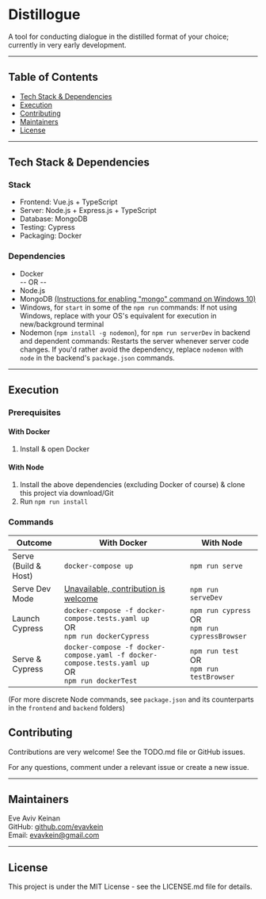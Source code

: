 # Distillogue

A tool for conducting dialogue in the distilled format of your choice; currently in very early development.

---

## Table of Contents
* [Tech Stack & Dependencies](#tech-stack--dependencies)
* [Execution](#execution)
* [Contributing](#contributing)
* [Maintainers](#maintainers)
* [License](#license)

---

## Tech Stack & Dependencies

### Stack
  * Frontend: Vue.js + TypeScript
  * Server: Node.js + Express.js + TypeScript
  * Database: MongoDB
  * Testing: Cypress
  * Packaging: Docker

### Dependencies
* Docker  
-- OR --
* Node.js
* MongoDB [(Instructions for enabling "mongo" command on Windows 10)](https://stackoverflow.com/a/41507803)
* Windows, for `start` in some of the `npm run` commands: If not using Windows, replace with your OS's equivalent for execution in new/background terminal
* Nodemon (`npm install -g nodemon`), for `npm run serverDev` in backend and dependent commands: Restarts the server whenever server code changes. If you'd rather avoid the dependency, replace `nodemon` with `node` in the backend's `package.json` commands.

---

## Execution

### Prerequisites
#### With Docker
1. Install & open Docker    

#### With Node
1. Install the above dependencies (excluding Docker of course) & clone this project via download/Git
2. Run `npm run install`

### Commands

| Outcome | With Docker | With Node |
| --- | --- | --- |
| Serve (Build & Host) | `docker-compose up` | `npm run serve` |
| Serve Dev Mode | [Unavailable, contribution is welcome](https://github.com/EvAvKein/Distillogue/issues/1) | `npm run serveDev` |
| Launch Cypress | `docker-compose -f docker-compose.tests.yaml up` <br> OR <br> `npm run dockerCypress` | `npm run cypress` <br> OR <br> `npm run cypressBrowser` |
| Serve & Cypress | `docker-compose -f docker-compose.yaml -f docker-compose.tests.yaml up` <br> OR <br> `npm run dockerTest` | `npm run test` <br> OR <br> `npm run testBrowser` |

(For more discrete Node commands, see `package.json` and its counterparts in the `frontend` and `backend` folders)

## Contributing

Contributions are very welcome! See the TODO.md file or GitHub issues.

For any questions, comment under a relevant issue or create a new issue.

---

## Maintainers

Eve Aviv Keinan  
GitHub: [github.com/evavkein](https://github.com/EvAvKein)  
Email:  evavkein@gmail.com

---

## License
This project is under the MIT License - see the LICENSE.md file for details.
